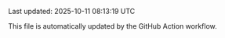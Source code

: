 Last updated: 2025-10-11 08:13:19 UTC

This file is automatically updated by the GitHub Action workflow.
